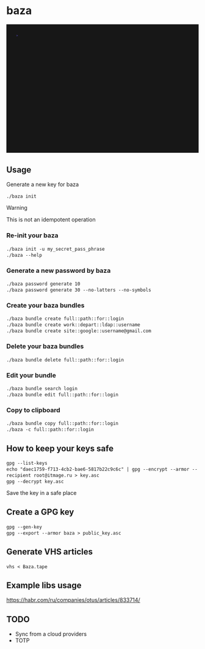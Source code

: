 # baza

![demo](contrib/Baza.gif)

## Usage

Generate a new key for baza

    ./baza init

> [!WARNING]
> This is not an idempotent operation

### Re-init your baza

    ./baza init -u my_secret_pass_phrase
    ./baza --help

### Generate a new password by baza

    ./baza password generate 10
    ./baza password generate 30 --no-latters --no-symbols

### Create your baza bundles

    ./baza bundle create full::path::for::login
    ./baza bundle create work::depart::ldap::username
    ./baza bundle create site::google::username@gmail.com

### Delete your baza bundles

    ./baza bundle delete full::path::for::login

### Edit your bundle

    ./baza bundle search login
    ./baza bundle edit full::path::for::login

### Copy to clipboard

    ./baza bundle copy full::path::for::login
    ./baza -c full::path::for::login

## How to keep your keys safe

    gpg --list-keys
    echo "daec1759-f713-4cb2-bae6-5817b22c9c6c" | gpg --encrypt --armor --recipient root@itmage.ru > key.asc
    gpg --decrypt key.asc

Save the key in a safe place

## Create a GPG key

    gpg --gen-key
    gpg --export --armor baza > public_key.asc

## Generate VHS articles

    vhs < Baza.tape

## Example libs usage

<https://habr.com/ru/companies/otus/articles/833714/>

## TODO

* Sync from a cloud providers
* TOTP
